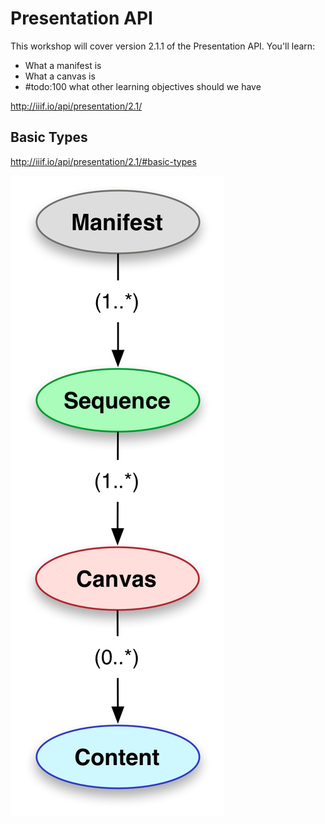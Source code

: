 # Presentation API

This workshop will cover version 2.1.1 of the Presentation API. You'll learn:

- What a manifest is
- What a canvas is
- #todo:100 what other learning objectives should we have

http://iiif.io/api/presentation/2.1/

## Basic Types

http://iiif.io/api/presentation/2.1/#basic-types

<img src="../assets/images/basic-types.png" id="basic-types">
